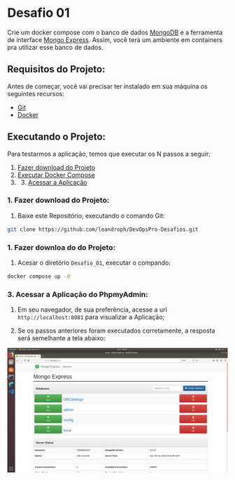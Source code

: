 # Desafio 01

Crie um docker compose com o banco de dados [MongoDB](https://www.mongodb.com/) e a ferramenta de interface [Mongo Express](https://github.com/mongo-express/mongo-express). 
Assim, você terá um ambiente em containers pra utilizar esse banco de dados.

## Requisitos do Projeto:

Antes de começar, você vai precisar ter instalado em sua máquina os seguintes recursos:

- [Git](https://git-scm.com/downloads)
- [Docker](https://docs.docker.com/get-docker/)

## Executando o Projeto:

Para testarmos a aplicação, temos que executar os N passos a seguir:

1. [Fazer download do Projeto](#download-github)
2. [Executar Docker Compose](#docker-compose)
3. 3. [Acessar a Aplicação](#acessando-app)

<a name="download-github"></a>
### 1. Fazer download do Projeto:
 1. Baixe este Repositório, executando o comando Git:
```bash
git clone https://github.com/leandroph/DevOpsPro-Desafios.git
```

<a name="docker-compose"></a>
### 1. Fazer downloa do do Projeto:
1. Acesar o diretório `Desafio_01`, executar o compando:
```bash
docker compose up -d
```

<a name="acessando-app"></a>
### 3. Acessar a Aplicação do PhpmyAdmin:

1. Em seu navegador, de sua preferência, acesse a url `http://localhost:8081` para visualizar a Aplicação;

2. Se os passos anteriores foram executados corretamente, a resposta será semelhante a tela abaixo:

![alt text](images/mongo-express.png)
